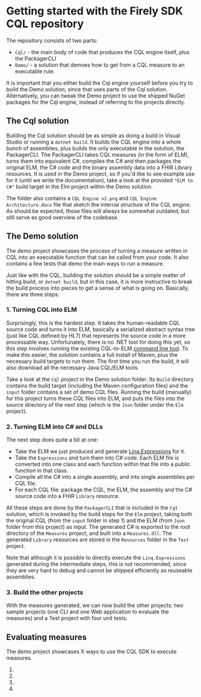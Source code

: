 # Getting started with the Firely SDK CQL repository

The repository consists of two parts:
* `Cql/` - the main body of code that produces the CQL engine itself, plus the PackagerCLI
* `Demo/` - a solution that demoes how to get from a CQL measure to an executable rule.

It is important that you either build the Cql engine yourself before you try to build the Demo solution, since that uses parts of the Cql solution. Alternatively, you can tweak the Demo project to use the shipped NuGet packages for the Cql engine, instead of referring to the projects directly.

## The Cql solution
Building the Cql solution should be as simple as doing a build in Visual Studio or running a `dotnet build`. It builds the CQL engine into a
whole bunch of assemblies, plus builds the only executable in the solution, the PackagerCLI. The PackagerCLI takes CQL measures (in the form
of ELM), turns them into equivalent C#, compiles the C# and then packages the original ELM, the C# code and the binary assembly data into a FHIR Library resources. It is used in the Demo project, so if you'd like to see example use for it (until we write the documentation), take a look at the provided
`"ELM to C#"` build target in the Elm project within the Demo solution.

The folder also contains a `CQL Engine v2.png` and `CQL Engine Architecture.docx` file that sketch the internal structure of the CQL engine. As should
be expected, those files will always be somewhat outdated, but still serve as good overview of the codebase.


## The Demo solution

The demo project showcases the process of turning a measure written in CQL into an executable function that can be called from your code. It also contains a few tests that demo the main ways to run a measure.

Just like with the CQL, building the solution should be a simple matter of hitting build, or `dotnet build`, but in this case, it is more instructive to break the build process into pieces to get a sense of what is going on. Basically, there are three steps:

### 1. Turning CQL into ELM
Surprisingly, this is the hardest step. It takes the human-readable CQL source code and turns it into ELM, basically a serialized abstract syntax tree (just like CQL defined by HL7) that represents the source code in a more processable way. Unfortunately, there is no .NET tool for doing this yet, so this step involves running the existing CQL-to-ELM [command line tool](https://github.com/cqframework/clinical_quality_language/tree/master/Src/java). To make this easier, the solution contains a full install of Maven, plus the necessary build targets to run them. The first time you run the build, it will also download all the necessary Java CQL/ELM tools.

Take a look at the `Cql` project in the Demo solution folder. Its `Build` directory contains the build target (including the Maven configuration files) and the `input` folder contains a set of demo CQL files. Running the build (manually) for this project turns these CQL files into ELM, and puts the files into the source directory of the next step (which is the `Json` folder under the `Elm` project).

### 2. Turning ELM into C# and DLLs
The next step does quite a bit at one:
* Take the ELM we just produced and generate [Linq.Expressions](https://learn.microsoft.com/en-us/dotnet/api/system.linq.expressions.expression?view=net-7.0) for it.
* Take the `Expressions` and turn them into C# code. Each ELM file is converted into one class and each function within that file into a public function in that class.
* Compile all the C# into a single assembly, and into single assemblies per CQL file.
* For each CQL file: package the CQL, the ELM, the assembly and the C# source code into a FHIR `Library` resource.

All these steps are done by the `PackagerCLI` that is included in the `Cql` solution, which is invoked by the build steps for the `Elm` project, taking both the original CQL (from the `input` folder in step 1) and the ELM (from `Json` folder from this project) as input. The generated C# is exported to the root directory of the `Measures` project, and built into a `Measures.dll`. The generated `Library` resources are stored in the `Resources` folder in the `Test` project.

Note that although it is possible to directly execute the `Linq.Expressions` generated during the intermediate steps, this is not recommended, since they are very hard to debug and cannot be shipped efficiently as reuseable assemblies.

### 3. Build the other projects
With the measures generated, we can now build the other projects: two sample projects (one CLI and one Web application to evaluate the measures) and a Test project with four unit tests.

## Evaluating measures
The demo project showcases X ways to use the CQL SDK to execute measures.

1.
1.
1.
1.

